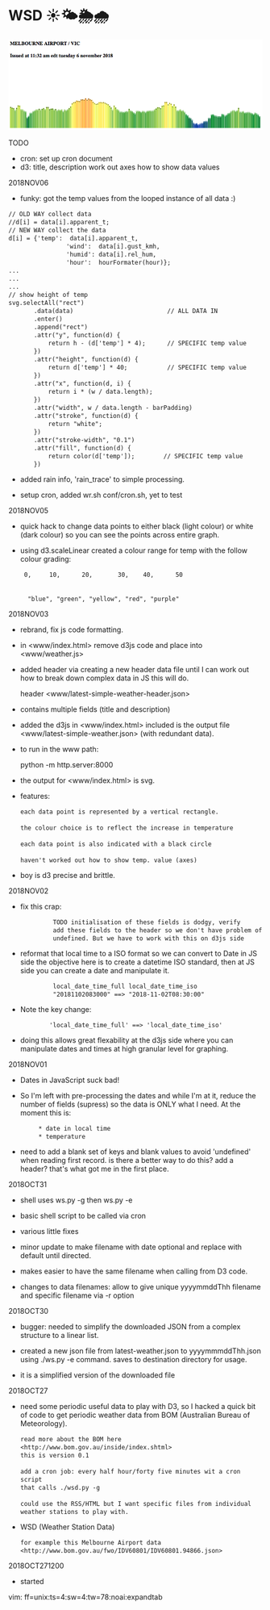 # WSD ☀️🌤️🌦️🌧️
                                             
![WSD: latest weather](https://github.com/peterrenshaw/wsd/blob/master/www/latest-simple-weather.png)


TODO
* cron: set up cron
        document 
* d3:   title, description
        work out axes
        how to show data values 

2018NOV06
* funky: got the temp values from the looped instance of all data :)

```
// OLD WAY collect data
//d[i] = data[i].apparent_t;
// NEW WAY collect the data    
d[i] = {'temp':  data[i].apparent_t,
                'wind':  data[i].gust_kmh,
                'humid': data[i].rel_hum, 
                'hour':  hourFormater(hour)};
...
...
...
// show height of temp
svg.selectAll("rect")
       .data(data)                          // ALL DATA IN
       .enter()
       .append("rect")
       .attr("y", function(d) {
           return h - (d['temp'] * 4);      // SPECIFIC temp value
       })
       .attr("height", function(d) {
           return d['temp'] * 40;           // SPECIFIC temp value
       })
       .attr("x", function(d, i) {
           return i * (w / data.length);
       })
       .attr("width", w / data.length - barPadding)
       .attr("stroke", function(d) {
           return "white";
       })
       .attr("stroke-width", "0.1")
       .attr("fill", function(d) {
           return color(d['temp']);        // SPECIFIC temp value
       })
```

* added rain info, 'rain_trace' to simple processing.

* setup cron, added wr.sh conf/cron.sh, yet to test

2018NOV05
* quick hack to change data points to either black (light colour) or 
  white (dark colour) so you can see the points across entire graph.

* using d3.scaleLinear created a colour range for temp
  with the follow colour grading:

       0,     10,      20,       30,    40,      50


        "blue", "green", "yellow", "red", "purple"

2018NOV03
* rebrand, fix js code formatting.

* in <www/index.html> remove d3js code and place into <www/weather.js>

* added header via creating a new header data file 
  until I can work out how to break down complex data in JS this
  will do.

     header <www/latest-simple-weather-header.json>

* contains multiple fields (title and description)

* added the d3js in <www/index.html> included is the output file
  <www/latest-simple-weather.json> (with redundant data). 

* to run in the www path:

     python -m http.server:8000 

* the output for <www/index.html> is svg. 

* features:

      each data point is represented by a vertical rectangle.

      the colour choice is to reflect the increase in temperature

      each data point is also indicated with a black circle

      haven't worked out how to show temp. value (axes)

* boy is d3 precise and brittle.

2018NOV02
* fix this crap:

               TODO initialisation of these fields is dodgy, verify
               add these fields to the header so we don't have problem of 
               undefined. But we have to work with this on d3js side

* reformat that local time to a ISO format so we can convert to Date in JS side 
  the objective here is to create a datetime ISO standard, then at JS side you 
  can create a date and manipulate it.

               local_date_time_full local_date_time_iso
               "20181102083000" ==> "2018-11-02T08:30:00"
 
* Note the key change:

              'local_date_time_full' ==> 'local_date_time_iso'

* doing this allows great flexability at the d3js side where you can 
  manipulate dates and times at high granular level for graphing.


2018NOV01
* Dates in JavaScript suck bad!

* So I'm left with pre-processing the dates and while I'm at it, 
  reduce the number of fields (supress) so the data is ONLY what
  I need. At the moment this is:

           * date in local time
           * temperature

* need to add a blank set of keys and blank values to avoid 'undefined'
  when reading first record. is there a better way to do this? add a 
  header? that's what got me in the first place.



2018OCT31
* shell uses ws.py -g then ws.py -e

* basic shell script to be called via cron

* various little fixes

* minor update to make filename with date optional and replace with default until directed. 

* makes easier to have the same filename when calling from D3 code.

* changes to data filenames: allow to give unique yyyymmddThh filename and specific filename via -r option




2018OCT30
* bugger: needed to simplify the downloaded JSON from a complex structure to a linear list. 

* created a new json file from latest-weather.json to yyyymmmddThh.json
  using ./ws.py -e command. saves to destination directory for usage.

* it is a simplified version of the downloaded file 


2018OCT27
* need some periodic useful data to play with D3, so I hacked 
  a quick bit of code to get periodic weather data from BOM
  (Australian Bureau of Meteorology).
 
      read more about the BOM here <http://www.bom.gov.au/inside/index.shtml>
      this is version 0.1

      add a cron job: every half hour/forty five minutes wit a cron script
      that calls ./wsd.py -g
  
      could use the RSS/HTML but I want specific files from individual 
      weather stations to play with.


* WSD (Weather Station Data)
    
      for example this Melbourne Airport data
      <http://www.bom.gov.au/fwo/IDV60801/IDV60801.94866.json>


2018OCT271200
* started


vim: ff=unix:ts=4:sw=4:tw=78:noai:expandtab
